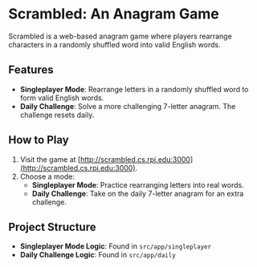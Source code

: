 # Scrambled: An Anagram Game

Scrambled is a web-based anagram game where players rearrange characters in a randomly shuffled word into valid English words.

## Features
- **Singleplayer Mode**: Rearrange letters in a randomly shuffled word to form valid English words.
- **Daily Challenge**: Solve a more challenging 7-letter anagram. The challenge resets daily.

## How to Play
1. Visit the game at [http://scrambled.cs.rpi.edu:3000](http://scrambled.cs.rpi.edu:3000).
2. Choose a mode:
   - **Singleplayer Mode**: Practice rearranging letters into real words.
   - **Daily Challenge**: Take on the daily 7-letter anagram for an extra challenge.

## Project Structure
- **Singleplayer Mode Logic**: Found in `src/app/singleplayer`
- **Daily Challenge Logic**: Found in `src/app/daily`
